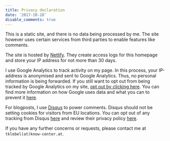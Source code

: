 ```yaml
---
title: Privacy declaration
date: '2017-10-28'
disable_comments: true
---
```


This is a static site, and there is no data being processed by me. The site
however uses certain services from third parties to enable features like
comments.

The site is hosted by [Netlify](https://www.netlify.com). They create access
logs for this homepage and store your IP address for not more than 30 days.

I use Google Analytics to track activity on my page. In this process, your 
IP-address is anonymised and sent to Google Analytics. Thus, no personal 
information is being forwarded. 
If you still want to opt out from being tracked by Google Analytics on my site, 
<a onclick="alert('Tracking by Google Analytics has been disabled in your browser for this site.')" href="javascript:gaOptout()">opt out by clicking here</a>.
You can find more information on how Google uses data and what you can to
prevent it [here](https://privacy.google.com/your-data.html).

For blogposts, I use [Disqus](https://disqus.com/) to power comments. Disqus
should not be setting cookies for visitors from EU locations.
You can opt out of any tracking from Disqus
[here](https://disqus.com/data-sharing-settings/)
and review their privacy policy 
[here](https://help.disqus.com/commenting/gdpr-delete-or-access-user-data).

If you have any further concerns or requests, please contact me at 
`tklebel(at)know-center.at`.
